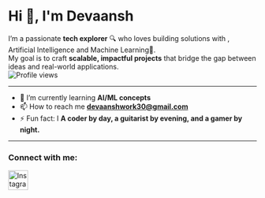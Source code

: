 # Hi 👋, I'm Devaansh  

I’m a passionate **tech explorer** 🔍 who loves building solutions with , Artificial Intelligence  and Machine Learning🤖.  
My goal is to craft **scalable, impactful projects** that bridge the gap between ideas and real-world applications.  
![Profile views](https://komarev.com/ghpvc/?username=dhruvin03shah&label=Profile%20views&color=0e75b6&style=flat)  


---

- 🌱 I’m currently learning **AI/ML concepts**  
- 📫 How to reach me **devaanshwork30@gmail.com**  
- ⚡ Fun fact: I **A coder by day, a guitarist by evening, and a gamer by night.**  

---

### Connect with me:  

<p align="left">
<a href="https://www.instagram.com/dhruvinshah__/" target="blank">
  <img align="center" src="https://cdn.jsdelivr.net/gh/devicons/devicon/icons/instagram/instagram-original.svg" alt="Instagram" height="40" width="40"/>
</a>
</p>




<!--
**Dhruvin03shah/Dhruvin03shah** is a ✨ _special_ ✨ repository because its `README.md` (this file) appears on your GitHub profile.

Here are some ideas to get you started:

   🔭 I’m currently working on ...
- 🌱 I’m currently learning ...
- 👯 I’m looking to collaborate on ...
- 🤔 I’m looking for help with ...
- 💬 Ask me about ...
- 📫 How to reach me: ...
- 😄 Pronouns: ...
- ⚡ Fun fact: ...
-->
